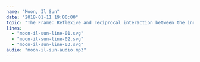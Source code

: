 ```yaml
---
name: "Moon, Il Sun"
date: "2018-01-11 19:00:00"
topic: "The Frame: Reflexive and reciprocal interaction between the inner and outer frame."
lines: 
  - "moon-il-sun-line-01.svg"
  - "moon-il-sun-line-02.svg"
  - "moon-il-sun-line-03.svg"
audio: "moon-il-sun-audio.mp3"
---
```


